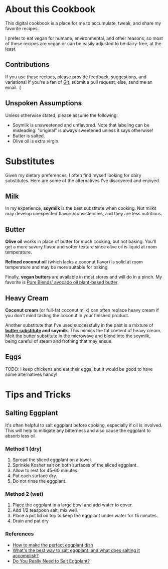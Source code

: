# About this Cookbook

This digital cookbook is a place for me to accumulate, tweak, and share my favorite recipes. 

I prefer to eat vegan for humane, environmental, and other reasons, so most of these recipes are vegan or can be easily adjusted to be dairy-free, at the least.

## Contributions

If you use these recipes, please provide feedback, suggestions, and variations! If you're a fan of [Git](https://git-scm.com), submit a pull request; else, send me an email. :)

## Unspoken Assumptions

Unless otherwise stated, please assume the following:
- Soymilk is unsweetened and unflavored. Note that labeling can be misleading: "original" is always sweetened unless it says otherwise!
- Butter is salted.
- Olive oil is extra virgin.

# Substitutes

Given my dietary preferences, I often find myself looking for dairy substitutes. Here are some of the alternatives I've discovered and enjoyed.

## Milk

In my experience, **soymilk** is the best substitute when cooking. Nut milks may develop unexpected flavors/consistencies, and they are less nutritious.

## Butter

**Olive oil** works in place of butter for much cooking, but not baking. You'll get a more savory flavor and softer texture since olive oil is liquid at room temperature.

**Refined coconut oil** (which lacks a coconut flavor) is solid at room temperature and may be more suitable for baking.

Finally, **vegan butters** are available in most stores and will do in a pinch. My favorite is [Pure Blends' avocado oil plant-based butter](https://www.pureblendsbrand.com/product/avocado-oil-plant-based-butter/).

## Heavy Cream

**Coconut cream** (or full-fat coconut milk) can often replace heavy cream if you don't mind tasting the coconut in your finished product.

Another substitute that I've used successfully in the past is a mixture of **[butter substitute](#Butter) and soymilk**. This mimics the fat content of heavy cream. Melt the butter substitute in the microwave and blend into the soymilk, being careful of steam and frothing that may ensue.

## Eggs

TODO: I keep chickens and eat their eggs, but it would be good to have some alternatives handy!

# Tips and Tricks

## Salting Eggplant

It's often helpful to salt eggplant before cooking, especially if oil is involved. This will help to mitigate any bitterness and also cause the eggplant to absorb less oil.

### Method 1 (dry)
1. Spread the sliced eggplant on a towel.
2. Sprinkle Kosher salt on both surfaces of the sliced eggplant.
3. Allow to rest for 45-60 minutes.
4. Pat each surface dry.
5. Do not rinse the eggplant.

### Method 2 (wet)
1. Place the eggplant in a large bowl and add water to cover.
2. Add 1/2 teaspoon salt, mix well.
3. Place a pot lid on top to keep the eggplant under water for 15 minutes.
4. Drain and pat dry

### References

- [How to make the perfect eggplant dish](https://omnivorescookbook.com/chinese-eggplant-with-garlic-sauce)
- [What's the best way to salt eggplant, and what does salting it accomplish?](https://www.myrecipes.com/how-to/cooking-questions/pop-popcorn-this-side-down)
- [Do You Really Need to Salt Eggplant?](https://www.epicurious.com/expert-advice/do-you-really-need-to-salt-eggplant-article)
